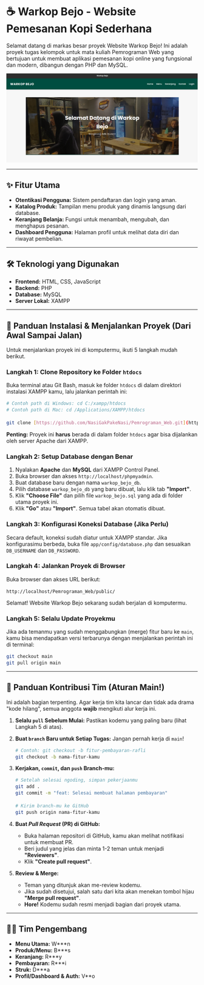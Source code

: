 # ☕ Warkop Bejo - Website Pemesanan Kopi Sederhana

Selamat datang di markas besar proyek Website Warkop Bejo! Ini adalah proyek tugas kelompok untuk mata kuliah Pemrograman Web yang bertujuan untuk membuat aplikasi pemesanan kopi online yang fungsional dan modern, dibangun dengan PHP dan MySQL.

![Screenshot Halaman Utama](public/images/warkop-bejo.png)

---

## ✨ Fitur Utama

* **Otentikasi Pengguna:** Sistem pendaftaran dan login yang aman.
* **Katalog Produk:** Tampilan menu produk yang dinamis langsung dari database.
* **Keranjang Belanja:** Fungsi untuk menambah, mengubah, dan menghapus pesanan.
* **Dashboard Pengguna:** Halaman profil untuk melihat data diri dan riwayat pembelian.

---

## 🛠️ Teknologi yang Digunakan

* **Frontend:** HTML, CSS, JavaScript
* **Backend:** PHP
* **Database:** MySQL
* **Server Lokal:** XAMPP

---

## 🚀 Panduan Instalasi & Menjalankan Proyek (Dari Awal Sampai Jalan)

Untuk menjalankan proyek ini di komputermu, ikuti 5 langkah mudah berikut.

### Langkah 1: Clone Repository ke Folder `htdocs`

Buka terminal atau Git Bash, masuk ke folder `htdocs` di dalam direktori instalasi XAMPP kamu, lalu jalankan perintah ini:

```bash
# Contoh path di Windows: cd C:/xampp/htdocs
# Contoh path di Mac: cd /Applications/XAMPP/htdocs

git clone [https://github.com/NasiGakPakeNasi/Pemrograman_Web.git](https://github.com/NasiGakPakeNasi/Pemrograman_Web.git)
````

**Penting:** Proyek ini **harus** berada di dalam folder `htdocs` agar bisa dijalankan oleh server Apache dari XAMPP.

### Langkah 2: Setup Database dengan Benar

1.  Nyalakan **Apache** dan **MySQL** dari XAMPP Control Panel.
2.  Buka browser dan akses `http://localhost/phpmyadmin`.
3.  Buat database baru dengan nama `warkop_bejo_db`.
4.  Pilih database `warkop_bejo_db` yang baru dibuat, lalu klik tab **"Import"**.
5.  Klik **"Choose File"** dan pilih file `warkop_bejo.sql` yang ada di folder utama proyek ini.
6.  Klik **"Go"** atau **"Import"**. Semua tabel akan otomatis dibuat.

### Langkah 3: Konfigurasi Koneksi Database (Jika Perlu)

Secara default, koneksi sudah diatur untuk XAMPP standar. Jika konfigurasimu berbeda, buka file `app/config/database.php` dan sesuaikan `DB_USERNAME` dan `DB_PASSWORD`.

### Langkah 4: Jalankan Proyek di Browser

Buka browser dan akses URL berikut:

`http://localhost/Pemrograman_Web/public/`

Selamat\! Website Warkop Bejo sekarang sudah berjalan di komputermu.

### Langkah 5: Selalu Update Proyekmu

Jika ada temanmu yang sudah menggabungkan (merge) fitur baru ke `main`, kamu bisa mendapatkan versi terbarunya dengan menjalankan perintah ini di terminal:

```bash
git checkout main
git pull origin main
```

-----

## 🤝 Panduan Kontribusi Tim (Aturan Main\!)

Ini adalah bagian terpenting. Agar kerja tim kita lancar dan tidak ada drama "kode hilang", semua anggota **wajib** mengikuti alur kerja ini.

1.  **Selalu `pull` Sebelum Mulai:** Pastikan kodemu yang paling baru (lihat Langkah 5 di atas).

2.  **Buat `branch` Baru untuk Setiap Tugas:** Jangan pernah kerja di `main`\!

    ```bash
    # Contoh: git checkout -b fitur-pembayaran-rafli
    git checkout -b nama-fitur-kamu
    ```

3.  **Kerjakan, `commit`, dan `push` Branch-mu:**

    ```bash
    # Setelah selesai ngoding, simpan pekerjaanmu
    git add .
    git commit -m "feat: Selesai membuat halaman pembayaran"

    # Kirim branch-mu ke GitHub
    git push origin nama-fitur-kamu
    ```

4.  **Buat *Pull Request* (PR) di GitHub:**

      * Buka halaman repositori di GitHub, kamu akan melihat notifikasi untuk membuat PR.
      * Beri judul yang jelas dan minta 1-2 teman untuk menjadi **"Reviewers"**.
      * Klik **"Create pull request"**.

5.  **Review & Merge:**

      * Teman yang ditunjuk akan me-review kodemu.
      * Jika sudah disetujui, salah satu dari kita akan menekan tombol hijau **"Merge pull request"**.
      * **Hore\!** Kodemu sudah resmi menjadi bagian dari proyek utama.

-----

## 🧑‍💻 Tim Pengembang

  * **Menu Utama:** W***n
  * **Produk/Menu:** B***s
  * **Keranjang:** R***y
  * **Pembayaran:** R***i
  * **Struk:** D***a
  * **Profil/Dashboard & Auth:** V**o

<!-- end list -->

```
```
